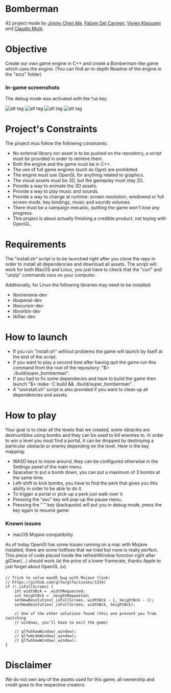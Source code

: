 # Bomberman
42 project made by [Jimmy Chen Ma](https://github.com/Qwesaqwes), [Fabien Del Carmen](https://github.com/fdel-car), [Vivien Klaousen](https://github.com/vklaouse) and [Claudio Mutti](https://github.com/Tolo789).

# Objective
Create our own game engine in C++ and create a Bomberman-like game which uses the engine.
(You can find an in-depth Readme of the engine in the "srcs" folder)

### In-game screenshots
The debug mode was activated with the `Tab` key.

![alt tag](/screenshots/Forest.png "Forest")
![alt tag](/screenshots/Pokemon.png "Pokemon")
![alt tag](/screenshots/Mario.png "Mario")
![alt tag](/screenshots/Space.png "Space")

# Project's Constraints
The project mus follow the following constraints:
- No external library nor asset is to be pushed on the repository, a script must be provided in order to retrieve them.
- Both the engine and the game must be in C++.
- The use of full game engines (such as Ogre) are prohibited.
- The engine must use OpenGL for anything related to graphics.
- The visual assets must be 3D, but the gameplay must stay 2D.
- Provide a way to animate the 3D assets.
- Provide a way to play music and sounds.
- Provide a way to change at runtime: screen resolution, windowed or full screen mode, key bindings, music and sounds volumes.
- There must be a campaign mecanic, quitting the game won't lose any progress.
- This project is about actually finishing a credible product, not toying with OpenGL.

# Requirements
The "install.sh" script is to be launched right after you clone the repo in order to install all dependencies and download all assets.
The script will work for both MacOS and Linux, you just have to check that the "curl" and "unzip" commands runs on your computer.

Additionally, for Linux the following libraries may need to be installed:
* libxinerama-dev
* libopenal-dev
* libxcursor-dev
* libvorbis-dev
* libflac-dev

# How to launch
- If you run "install.sh" without problems the game will launch by itself at the end of the script.
- If you want to play a second time after having quit the game run this command from the root of the repository: "$> ./buld/super_bomberman".
- If you had to fix some dependecies and have to build the game then launch "$> make -C build  && ./build/super_bomberman".
- A "uninstall.sh" script is also provided if you want to clean up all dependencies and assets.

# How to play
Your goal is to clear all the levels that we created, some obtacles are destructibles using bombs and they can be used to kill enemies to. In order to win a level you must find a portal, it can be dropped by destroying a particular obstacle or enemy depending on the level.
Here is the key mapping:
- WASD keys to move around, they can be configured otherwise in the Settings panel of the main menu.
- Spacebar to put a bomb down, you can put a maximum of 3 bombs at the same time.
- Left-shift to kick bombs, you have to find the perk that gives you this ability in order to be able to do it.
- To trigger a portal or pick-up a perk just walk over it.
- Pressing the "esc" key will pop-up the pause menu.
- Pressing the "\`" key (backquote) will put you in debug mode, press the key again to resume game.

### Known issues
* macOS Mojave compatibility

As of today OpenGl has some issues running on a mac with Mojave installed, there are some hotfixes that we tried but none is really perfect.
This piece of code placed inside the refreshWindow function right after glClear(...) should work (at the price of a lower framerate, thanks Apple to just forget about OpenGL 👍).
```
// Trick to solve macOS bug with Mojave (link:
// https://github.com/glfw/glfw/issues/1334)
if (!_isFullScreen) {
    int widthBck = _widthRequested;
    int heightBck = _heightRequested;
    setNewResolution(_isFullScreen, widthBck - 1, heightBck - 1);
    setNewResolution(_isFullScreen, widthBck, heightBck);

    // One of the other solutions found (this one prevent you from switching
    // windows, you'll have to exit the game)

    // glfwShowWindow(_window);
    // glfwHideWindow(_window);
    // glfwShowWindow(_window);
}
```

# Disclaimer
We do not own any of the assets used for this game, all ownership and credit goes to the respective creators.
